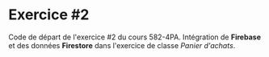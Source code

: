 # Exercice #2

Code de départ de l'exercice #2 du cours 582-4PA.
Intégration de **Firebase** et des données **Firestore** dans l'exercice de classe *Panier d'achats*.